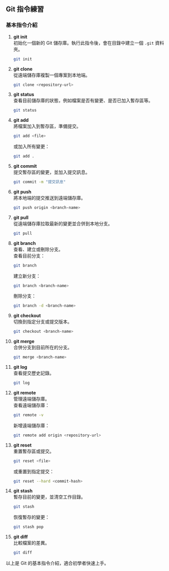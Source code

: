 ## Git 指令練習

### 基本指令介紹

1. **git init**  
   初始化一個新的 Git 儲存庫。執行此指令後，會在目錄中建立一個 `.git` 資料夾。  
   ```bash
   git init
   ```

2. **git clone**  
   從遠端儲存庫複製一個專案到本地端。  
   ```bash
   git clone <repository-url>
   ```

3. **git status**  
   查看目前儲存庫的狀態，例如檔案是否有變更、是否已加入暫存區等。  
   ```bash
   git status
   ```

4. **git add**  
   將檔案加入到暫存區，準備提交。  
   ```bash
   git add <file>
   ```
   或加入所有變更：  
   ```bash
   git add .
   ```

5. **git commit**  
   提交暫存區的變更，並加入提交訊息。  
   ```bash
   git commit -m "提交訊息"
   ```

6. **git push**  
   將本地端的提交推送到遠端儲存庫。  
   ```bash
   git push origin <branch-name>
   ```

7. **git pull**  
   從遠端儲存庫拉取最新的變更並合併到本地分支。  
   ```bash
   git pull
   ```

8. **git branch**  
   查看、建立或刪除分支。  
   查看目前分支：  
   ```bash
   git branch
   ```
   建立新分支：  
   ```bash
   git branch <branch-name>
   ```
   刪除分支：  
   ```bash
   git branch -d <branch-name>
   ```

9. **git checkout**  
   切換到指定分支或提交版本。  
   ```bash
   git checkout <branch-name>
   ```

10. **git merge**  
    合併分支到目前所在的分支。  
    ```bash
    git merge <branch-name>
    ```

11. **git log**  
    查看提交歷史記錄。  
    ```bash
    git log
    ```

12. **git remote**  
    管理遠端儲存庫。  
    查看遠端儲存庫：  
    ```bash
    git remote -v
    ```
    新增遠端儲存庫：  
    ```bash
    git remote add origin <repository-url>
    ```

13. **git reset**  
    重置暫存區或提交。  
    ```bash
    git reset <file>
    ```
    或重置到指定提交：  
    ```bash
    git reset --hard <commit-hash>
    ```

14. **git stash**  
    暫存目前的變更，並清空工作目錄。  
    ```bash
    git stash
    ```
    恢復暫存的變更：  
    ```bash
    git stash pop
    ```

15. **git diff**  
    比較檔案的差異。  
    ```bash
    git diff
    ```

以上是 Git 的基本指令介紹，適合初學者快速上手。